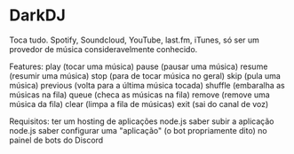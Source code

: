 # DarkDJ

Toca tudo. Spotify, Soundcloud, YouTube, last.fm, iTunes, só ser um provedor de música consideravelmente conhecido.

Features:
play (tocar uma música)
pause (pausar uma música)
resume (resumir uma música)
stop (para de tocar música no geral)
skip (pula uma música)
previous (volta para a última música tocada)
shuffle (embaralha as músicas na fila)
queue (checa as músicas na fila)
remove (remove uma música da fila)
clear (limpa a fila de músicas)
exit (sai do canal de voz)

Requisitos:
ter um hosting de aplicações node.js
saber subir a aplicação node.js
saber configurar uma "aplicação" (o bot propriamente dito) no painel de bots do Discord
